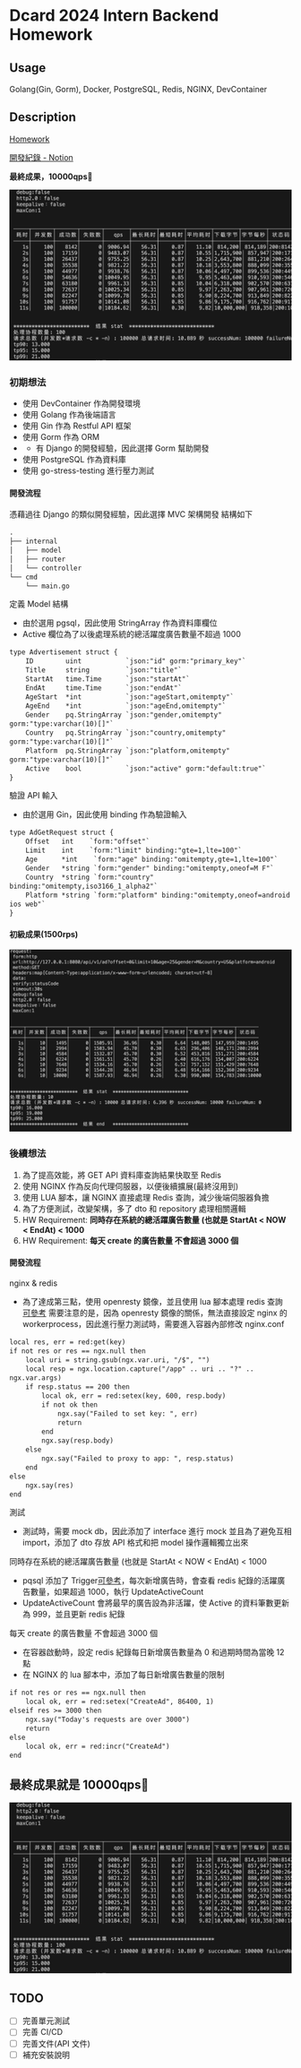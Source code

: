 # Dcard 2024 Intern Backend Homework

## Usage

Golang(Gin, Gorm), Docker, PostgreSQL, Redis, NGINX, DevContainer

## Description

[Homework](https://drive.google.com/file/d/1dnDiBDen7FrzOAJdKZMDJg479IC77_zT/view)

[開發紀錄 - Notion](https://www.notion.so/9229affad7904f708413dc0084278e10?v=8e06f638ba244fd694a703e2eef3c113&pvs=4)

**最終成果，10000qps🥳**

![最終成果](./images/10000rps.png)

### 初期想法

- 使用 DevContainer 作為開發環境
- 使用 Golang 作為後端語言
- 使用 Gin 作為 Restful API 框架
- 使用 Gorm 作為 ORM
- - 有 Django 的開發經驗，因此選擇 Gorm 幫助開發
- 使用 PostgreSQL 作為資料庫
- 使用 go-stress-testing 進行壓力測試

#### 開發流程

憑藉過往 Django 的類似開發經驗，因此選擇 MVC 架構開發
結構如下

```
.
├── internal
│   ├── model
│   ├── router
│   └── controller
└── cmd
    └── main.go
```

定義 Model 結構

- 由於選用 pgsql，因此使用 StringArray 作為資料庫欄位
- Active 欄位為了以後處理系統的總活躍度廣告數量不超過 1000

```
type Advertisement struct {
    ID        uint           `json:"id" gorm:"primary_key"`
    Title     string         `json:"title"`
    StartAt   time.Time      `json:"startAt"`
    EndAt     time.Time      `json:"endAt"`
    AgeStart  *int           `json:"ageStart,omitempty"`
    AgeEnd    *int           `json:"ageEnd,omitempty"`
    Gender    pq.StringArray `json:"gender,omitempty" gorm:"type:varchar(10)[]"`
    Country   pq.StringArray `json:"country,omitempty" gorm:"type:varchar(10)[]"`
    Platform  pq.StringArray `json:"platform,omitempty" gorm:"type:varchar(10)[]"`
    Active    bool           `json:"active" gorm:"default:true"`
}
```

驗證 API 輸入

- 由於選用 Gin，因此使用 binding 作為驗證輸入

```
type AdGetRequest struct {
    Offset   int    `form:"offset"`
    Limit    int    `form:"limit" binding:"gte=1,lte=100"`
    Age      *int    `form:"age" binding:"omitempty,gte=1,lte=100"`
    Gender   *string `form:"gender" binding:"omitempty,oneof=M F"`
    Country  *string `form:"country" binding:"omitempty,iso3166_1_alpha2"`
    Platform *string `form:"platform" binding:"omitempty,oneof=android ios web"`
}
```

#### 初級成果(1500rps)

![初級成果](./images/1500rps.png)

### 後續想法

1. 為了提高效能，將 GET API 資料庫查詢結果快取至 Redis
2. 使用 NGINX 作為反向代理伺服器，以便後續擴展(最終沒用到)
3. 使用 LUA 腳本，讓 NGINX 直接處理 Redis 查詢，減少後端伺服器負擔
4. 為了方便測試，改變架構，多了 dto 和 repository 處理相關邏輯
5. HW Requirement: **同時存在系統的總活躍廣告數量 (也就是 StartAt < NOW < EndAt) < 1000**
6. HW Requirement: **每天 create 的廣告數量 不會超過 3000 個**

#### 開發流程

nginx & redis

- 為了達成第三點，使用 openresty 鏡像，並且使用 lua 腳本處理 redis 查詢 [可參考](./nginx/default.conf)
  需要注意的是，因為 openresty 鏡像的關係，無法直接設定 nginx 的 workerprocess，因此進行壓力測試時，需要進入容器內部修改 nginx.conf

```
local res, err = red:get(key)
if not res or res == ngx.null then
    local uri = string.gsub(ngx.var.uri, "/$", "")
    local resp = ngx.location.capture("/app" .. uri .. "?" .. ngx.var.args)
    if resp.status == 200 then
        local ok, err = red:setex(key, 600, resp.body)
        if not ok then
            ngx.say("Failed to set key: ", err)
            return
        end
        ngx.say(resp.body)
    else
        ngx.say("Failed to proxy to app: ", resp.status)
    end
else
    ngx.say(res)
end
```

測試

- 測試時，需要 mock db，因此添加了 interface 進行 mock
  並且為了避免互相 import，添加了 dto 存放 API 格式和把 model 操作邏輯獨立出來

同時存在系統的總活躍廣告數量 (也就是 StartAt < NOW < EndAt) < 1000

- pqsql 添加了 Trigger[可參考](./pg_sql/set_trigger.sql)，每次新增廣告時，會查看 redis 紀錄的活躍廣告數量，如果超過 1000，執行 UpdateActiveCount
- UpdateActiveCount 會將最早的廣告設為非活躍，使 Active 的資料筆數更新為 999，並且更新 redis 紀錄

每天 create 的廣告數量 不會超過 3000 個

- 在容器啟動時，設定 redis 紀錄每日新增廣告數量為 0 和過期時間為當晚 12 點
- 在 NGINX 的 lua 腳本中，添加了每日新增廣告數量的限制

```
if not res or res == ngx.null then
    local ok, err = red:setex("CreateAd", 86400, 1)
elseif res >= 3000 then
    ngx.say("Today's requests are over 3000")
    return
else
    local ok, err = red:incr("CreateAd")
end
```

## 最終成果就是 10000qps🥳

![最終成果](./images/10000rps.png)

## TODO

- [ ] 完善單元測試
- [ ] 完善 CI/CD
- [ ] 完善文件(API 文件)
- [ ] 補充安裝說明
